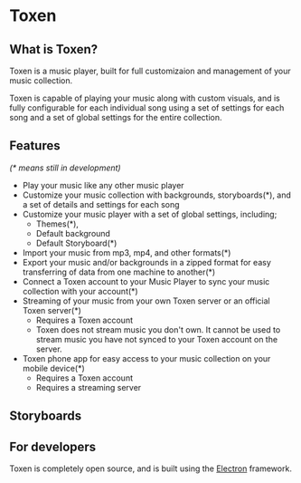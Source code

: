 # Toxen
## What is Toxen?
Toxen is a music player, built for full customizaion and management of your music collection.

Toxen is capable of playing your music along with custom visuals, and is fully configurable for each individual song using a set of settings for each song and a set of global settings for the entire collection.

## Features
*(\* means still in development)*
* Play your music like any other music player
* Customize your music collection with backgrounds, storyboards(\*), and a set of details and settings for each song
* Customize your music player with a set of global settings, including;
  * Themes(\*),
  * Default background
  * Default Storyboard(\*)
* Import your music from mp3, mp4, and other formats(\*)
* Export your music and/or backgrounds in a zipped format for easy transferring of data from one machine to another(\*)
* Connect a Toxen account to your Music Player to sync your music collection with your account(\*)
* Streaming of your music from your own Toxen server or an official Toxen server(\*)
  * Requires a Toxen account
  * Toxen does not stream music you don't own. It cannot be used to stream music you have not synced to your Toxen account on the server.
* Toxen phone app for easy access to your music collection on your mobile device(\*)
  * Requires a Toxen account
  * Requires a streaming server


## Storyboards
<!-- To be added -->

## For developers
Toxen is completely open source, and is built using the [Electron](https://electron.atom.io/) framework.